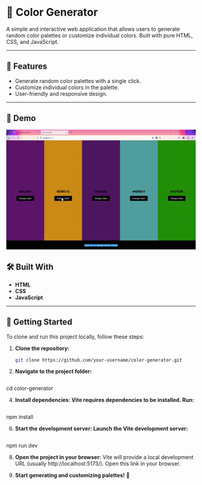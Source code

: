# 🎨 Color Generator

A simple and interactive web application that allows users to generate random color palettes or customize individual colors. Built with pure HTML, CSS, and JavaScript.

---

## 🚀 Features

- Generate random color palettes with a single click.
- Customize individual colors in the palette.
- User-friendly and responsive design.

---

## 📸 Demo

![Demo](assets/demo.gif)


## 🛠️ Built With

- **HTML**
- **CSS**
- **JavaScript**

---

## 📂 Getting Started

To clone and run this project locally, follow these steps:

1. **Clone the repository:**
   ```bash
   git clone https://github.com/your-username/color-generator.git


2. **Navigate to the project folder:**
   ```bash
cd color-generator

4. **Install dependencies: Vite requires dependencies to be installed. Run:**
   ```bash
  npm install
  
6. **Start the development server: Launch the Vite development server:**
     ```bash
  npm run dev
  
8. **Open the project in your browser:**
  Vite will provide a local development URL (usually http://localhost:5173/). Open this link in your browser.

10. **Start generating and customizing palettes!** 🎨
 




